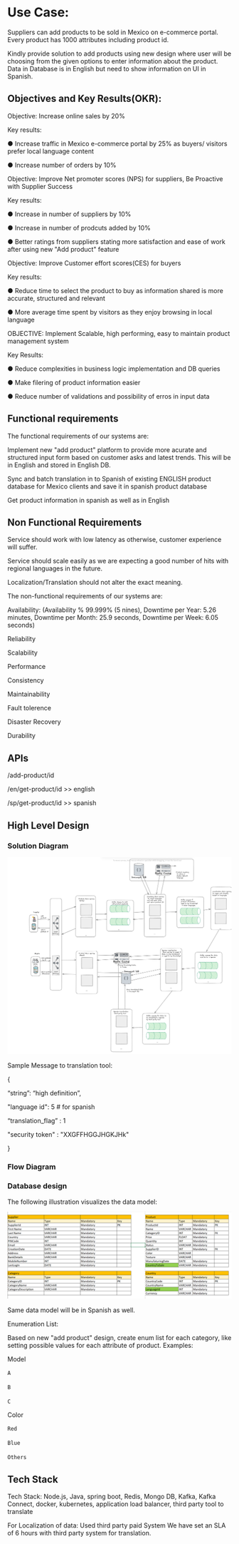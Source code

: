 

# Use Case:

Suppliers can add products to be sold in Mexico on e-commerce portal. Every product has 1000 attributes including product id.

Kindly provide solution to add products using new design where user will be choosing from the given options to enter information about the product. Data in Database is in English but need to show information on UI in Spanish.


 ## Objectives and Key Results(OKR):

Objective: Increase online sales by 20%

Key results:

●     Increase traffic in Mexico e-commerce portal by 25% as buyers/ visitors prefer local language content

●     Increase number of orders by 10%





Objective: Improve Net promoter scores (NPS) for suppliers, Be Proactive with Supplier Success

Key results:

●     Increase in number of suppliers by 10%

●     Increase in number of prodcuts added by 10%

●     Better ratings from suppliers stating more satisfaction and ease of work after using new "Add product" feature






Objective: Improve Customer effort scores(CES) for buyers

Key results:

●    Reduce time to select the product to buy as information shared is more accurate, structured and relevant

●    More average time spent by visitors as they enjoy browsing in local language




OBJECTIVE: Implement Scalable, high performing, easy to maintain product management system

Key Results:


●     Reduce complexities in business logic implementation and DB queries

●     Make filering of product information easier

●     Reduce number of validations and possibility of erros in input data

 
 
 ## Functional requirements
 
 The functional requirements of our systems are:
 
Implement new "add product" platform to provide more acurate and structured input form based on customer asks and latest trends. This will be in English and stored in English DB.
 
 Sync and batch translation in to Spanish of existing ENGLISH product database for Mexico clients and save it in spanish product database
 
 Get product information in spanish as well as in English
 
 ## Non Functional Requirements
 
Service should work with low latency as otherwise, customer experience will suffer.
 
Service should scale easily as we are expecting a good number of hits with regional languages in the future.

Localization/Translation should not alter the exact meaning.

The non-functional requirements of our systems are:
 
 Availability: (Availability % 99.999% (5 nines), Downtime per Year: 5.26 minutes, Downtime per Month: 25.9 seconds, Downtime per Week: 6.05 seconds)
 
 Reliability
 
 Scalability
 
 Performance
 
 Consistency

Maintainability
 
 Fault tolerence
 
 Disaster Recovery
 
 Durability
 
 ## APIs
 
 /add-product/id
 
 /en/get-product/id  >> english
 
 /sp/get-product/id   >> spanish
 

## High Level Design



 
### Solution Diagram



![alt text](https://github.com/anandpriya/e-commerce/blob/main/HLD.png)

Sample Message to translation tool:

{

“string”: “high definition”,

"language id": 5  # for spanish

“translation_flag” : 1

"security token" : "XXGFFHGGJHGKJHk"

}
 
 
 
 ### Flow Diagram
 
 
<To be done>
 
### Database design

The following illustration visualizes the data model:

![alt text](https://github.com/anandpriya/e-commerce/blob/main/datamodel.png)

Same data model will be in Spanish as well.

Enumeration List:

Based on new "add product" design, create enum list for each category, like setting possible values for each attribute of product. Examples:

Model	

	A
 
	B
 
	C
	
Color	

	Red
 
	Blue
 
	Others
 
 






## Tech Stack

Tech Stack: Node.js, Java, spring boot, Redis, Mongo DB, Kafka, Kafka Connect, docker, kubernetes, application load balancer, third party tool to translate

For Localization of data: Used third party paid System
We have set an SLA of 6 hours with third party system for translation.
